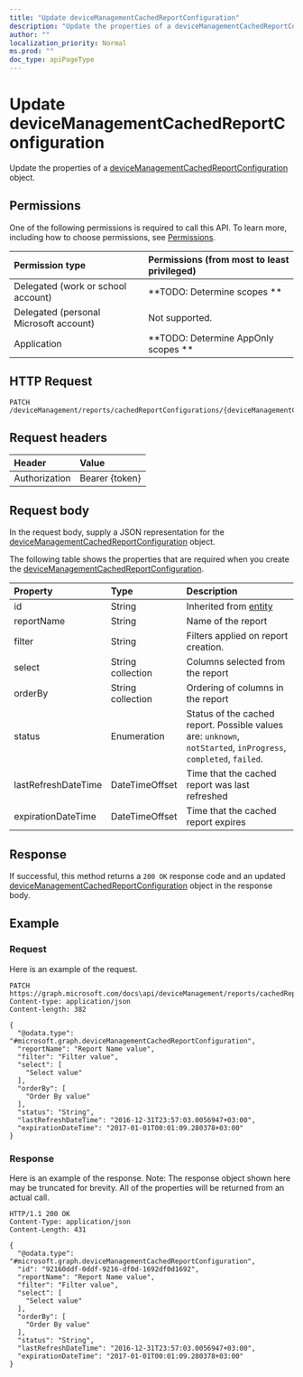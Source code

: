 ```yaml
---
title: "Update deviceManagementCachedReportConfiguration"
description: "Update the properties of a deviceManagementCachedReportConfiguration object."
author: ""
localization_priority: Normal
ms.prod: ""
doc_type: apiPageType
---
```


# Update deviceManagementCachedReportConfiguration

Update the properties of a [deviceManagementCachedReportConfiguration](../resources/devicemanagementcachedreportconfiguration.md) object.

## Permissions
One of the following permissions is required to call this API. To learn more, including how to choose permissions, see [Permissions](/concepts/permissions-reference.md).

|Permission type|Permissions (from most to least privileged)|
|:---|:---|
|Delegated (work or school account)|**TODO: Determine scopes **|
|Delegated (personal Microsoft account)|Not supported.|
|Application|**TODO: Determine AppOnly scopes **|

## HTTP Request
<!-- {
  "blockType": "ignored"
}
-->
``` http
PATCH /deviceManagement/reports/cachedReportConfigurations/{deviceManagementCachedReportConfigurationId}
```

## Request headers
|Header|Value|
|:---|:---|
|Authorization|Bearer {token}|

## Request body
In the request body, supply a JSON representation for the [deviceManagementCachedReportConfiguration](../resources/deviceManagementCachedReportConfiguration.md) object.

The following table shows the properties that are required when you create the [deviceManagementCachedReportConfiguration](../resources/devicemanagementcachedreportconfiguration.md).

|Property|Type|Description|
|:---|:---|:---|
|id|String| Inherited from [entity](../resources/entity.md)|
|reportName|String|Name of the report|
|filter|String|Filters applied on report creation.|
|select|String collection|Columns selected from the report|
|orderBy|String collection|Ordering of columns in the report|
|status|Enumeration|Status of the cached report. Possible values are: `unknown`, `notStarted`, `inProgress`, `completed`, `failed`.|
|lastRefreshDateTime|DateTimeOffset|Time that the cached report was last refreshed|
|expirationDateTime|DateTimeOffset|Time that the cached report expires|



## Response
If successful, this method returns a `200 OK` response code and an updated [deviceManagementCachedReportConfiguration](../resources/devicemanagementcachedreportconfiguration.md) object in the response body.

## Example

### Request
Here is an example of the request.
<!-- {
  "blockType": "request",
  "name": "update_devicemanagementcachedreportconfiguration"
}
-->
``` http
PATCH https://graph.microsoft.com/docs\api/deviceManagement/reports/cachedReportConfigurations/{deviceManagementCachedReportConfigurationId}
Content-type: application/json
Content-length: 382

{
  "@odata.type": "#microsoft.graph.deviceManagementCachedReportConfiguration",
  "reportName": "Report Name value",
  "filter": "Filter value",
  "select": [
    "Select value"
  ],
  "orderBy": [
    "Order By value"
  ],
  "status": "String",
  "lastRefreshDateTime": "2016-12-31T23:57:03.0056947+03:00",
  "expirationDateTime": "2017-01-01T00:01:09.280378+03:00"
}
```

### Response
Here is an example of the response. Note: The response object shown here may be truncated for brevity. All of the properties will be returned from an actual call.
<!-- {
  "blockType": "response",
  "truncated": true
}
-->
``` http
HTTP/1.1 200 OK
Content-Type: application/json
Content-Length: 431

{
  "@odata.type": "#microsoft.graph.deviceManagementCachedReportConfiguration",
  "id": "92160ddf-0ddf-9216-df0d-1692df0d1692",
  "reportName": "Report Name value",
  "filter": "Filter value",
  "select": [
    "Select value"
  ],
  "orderBy": [
    "Order By value"
  ],
  "status": "String",
  "lastRefreshDateTime": "2016-12-31T23:57:03.0056947+03:00",
  "expirationDateTime": "2017-01-01T00:01:09.280378+03:00"
}
```

